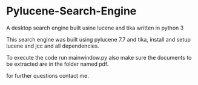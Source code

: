 # Pylucene-Search-Engine
A desktop search engine built usine lucene and tika written in python 3 

This search engine was built using pylucene 7.7 and tika, install and setup lucene and jcc and all dependencies.

To execute the code run mainwindow.py also make sure the documents to be extracted are in the folder named pdf.

for further questions contact me.

